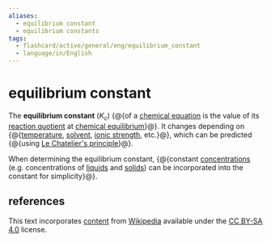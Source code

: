 ```yaml
---
aliases:
  - equilibrium constant
  - equilibrium constants
tags:
  - flashcard/active/general/eng/equilibrium_constant
  - language/in/English
---
```


# equilibrium constant

The __equilibrium constant__ ($K_c$) {@{of a [chemical equation](chemical%20equation.md) is the value of its [reaction quotient](reaction%20quotient.md) at [chemical equilibrium](chemical%20equilibrium.md)}@}. It changes depending on {@{[temperature](temperature.md), [solvent](solvent.md), [ionic strength](ionic%20strength.md), etc.}@}, which can be predicted {@{using [Le Chatelier's principle](Le%20Chatelier's%20principle.md)}@}. <!--SR:!2025-08-10,597,310!2026-06-27,744,274!2025-03-29,377,316-->

When determining the equilibrium constant, {@{constant [concentrations](concentration.md) (e.g. concentrations of [liquids](liquid.md) and [solids](solid.md)) can be incorporated into the constant for simplicity}@}. <!--SR:!2025-04-22,431,270-->

## references

This text incorporates [content](https://en.wikipedia.org/wiki/equilibrium_constant) from [Wikipedia](Wikipedia.md) available under the [CC BY-SA 4.0](https://creativecommons.org/licenses/by-sa/4.0/) license.
